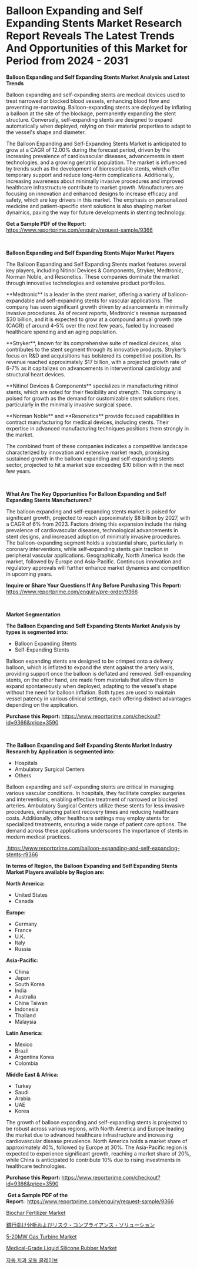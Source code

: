 <p><h1>Balloon Expanding and Self Expanding Stents Market Research Report Reveals The Latest Trends And Opportunities of this Market for Period from 2024 - 2031</h1></p><p><strong>Balloon Expanding and Self Expanding Stents Market Analysis and Latest Trends</strong></p>
<p><p>Balloon expanding and self-expanding stents are medical devices used to treat narrowed or blocked blood vessels, enhancing blood flow and preventing re-narrowing. Balloon-expanding stents are deployed by inflating a balloon at the site of the blockage, permanently expanding the stent structure. Conversely, self-expanding stents are designed to expand automatically when deployed, relying on their material properties to adapt to the vessel's shape and diameter.</p><p>The Balloon Expanding and Self-Expanding Stents Market is anticipated to grow at a CAGR of 12.00% during the forecast period, driven by the increasing prevalence of cardiovascular diseases, advancements in stent technologies, and a growing geriatric population. The market is influenced by trends such as the development of bioresorbable stents, which offer temporary support and reduce long-term complications. Additionally, increasing awareness about minimally invasive procedures and improved healthcare infrastructure contribute to market growth. Manufacturers are focusing on innovation and enhanced designs to increase efficacy and safety, which are key drivers in this market. The emphasis on personalized medicine and patient-specific stent solutions is also shaping market dynamics, paving the way for future developments in stenting technology.</p></p>
<p><strong>Get a Sample PDF of the Report:&nbsp;</strong> <a href="https://www.reportprime.com/enquiry/request-sample/9366">https://www.reportprime.com/enquiry/request-sample/9366</a></p>
<p>&nbsp;</p>
<p><strong>Balloon Expanding and Self Expanding Stents Major Market Players</strong></p>
<p><p>The Balloon Expanding and Self Expanding Stents market features several key players, including Nitinol Devices & Components, Stryker, Medtronic, Norman Noble, and Resonetics. These companies dominate the market through innovative technologies and extensive product portfolios.</p><p>**Medtronic** is a leader in the stent market, offering a variety of balloon-expandable and self-expanding stents for vascular applications. The company has seen significant growth driven by advancements in minimally invasive procedures. As of recent reports, Medtronic's revenue surpassed $30 billion, and it is expected to grow at a compound annual growth rate (CAGR) of around 4-5% over the next few years, fueled by increased healthcare spending and an aging population.</p><p>**Stryker**, known for its comprehensive suite of medical devices, also contributes to the stent segment through its innovative products. Stryker’s focus on R&D and acquisitions has bolstered its competitive position. Its revenue reached approximately $17 billion, with a projected growth rate of 6-7% as it capitalizes on advancements in interventional cardiology and structural heart devices.</p><p>**Nitinol Devices & Components** specializes in manufacturing nitinol stents, which are noted for their flexibility and strength. This company is poised for growth as the demand for customizable stent solutions rises, particularly in the minimally invasive surgical space.</p><p>**Norman Noble** and **Resonetics** provide focused capabilities in contract manufacturing for medical devices, including stents. Their expertise in advanced manufacturing techniques positions them strongly in the market.</p><p>The combined front of these companies indicates a competitive landscape characterized by innovation and extensive market reach, promising sustained growth in the balloon expanding and self-expanding stents sector, projected to hit a market size exceeding $10 billion within the next few years.</p></p>
<p>&nbsp;</p>
<p><strong>What Are The Key Opportunities For Balloon Expanding and Self Expanding Stents Manufacturers?</strong></p>
<p><p>The balloon expanding and self-expanding stents market is poised for significant growth, projected to reach approximately $8 billion by 2027, with a CAGR of 6% from 2023. Factors driving this expansion include the rising prevalence of cardiovascular diseases, technological advancements in stent designs, and increased adoption of minimally invasive procedures. The balloon-expanding segment holds a substantial share, particularly in coronary interventions, while self-expanding stents gain traction in peripheral vascular applications. Geographically, North America leads the market, followed by Europe and Asia-Pacific. Continuous innovation and regulatory approvals will further enhance market dynamics and competition in upcoming years.</p></p>
<p><strong>Inquire or Share Your Questions If Any Before Purchasing This Report:</strong> <a href="https://www.reportprime.com/enquiry/pre-order/9366">https://www.reportprime.com/enquiry/pre-order/9366</a></p>
<p>&nbsp;</p>
<p><strong>Market Segmentation</strong></p>
<p><strong>The Balloon Expanding and Self Expanding Stents Market Analysis by types is segmented into:</strong></p>
<p><ul><li>Balloon Expanding Stents</li><li>Self-Expanding Stents</li></ul></p>
<p><p>Balloon expanding stents are designed to be crimped onto a delivery balloon, which is inflated to expand the stent against the artery walls, providing support once the balloon is deflated and removed. Self-expanding stents, on the other hand, are made from materials that allow them to expand spontaneously when deployed, adapting to the vessel's shape without the need for balloon inflation. Both types are used to maintain vessel patency in various clinical settings, each offering distinct advantages depending on the application.</p></p>
<p><strong>Purchase this Report:&nbsp;</strong><a href="https://www.reportprime.com/checkout?id=9366&price=3590">https://www.reportprime.com/checkout?id=9366&price=3590</a></p>
<p>&nbsp;</p>
<p><strong>The Balloon Expanding and Self Expanding Stents Market Industry Research by Application is segmented into:</strong></p>
<p><ul><li>Hospitals</li><li>Ambulatory Surgical Centers</li><li>Others</li></ul></p>
<p><p>Balloon expanding and self-expanding stents are critical in managing various vascular conditions. In hospitals, they facilitate complex surgeries and interventions, enabling effective treatment of narrowed or blocked arteries. Ambulatory Surgical Centers utilize these stents for less invasive procedures, enhancing patient recovery times and reducing healthcare costs. Additionally, other healthcare settings may employ stents for specialized treatments, ensuring a wide range of patient care options. The demand across these applications underscores the importance of stents in modern medical practices.</p></p>
<p><a href="https://www.reportprime.com/balloon-expanding-and-self-expanding-stents-r9366">&nbsp;https://www.reportprime.com/balloon-expanding-and-self-expanding-stents-r9366</a></p>
<p><strong>In terms of Region, the Balloon Expanding and Self Expanding Stents Market Players available by Region are:</strong></p>
<p>
    <p> <strong> North America: </strong>
        <ul>
            <li>United States</li>
            <li>Canada</li>
        </ul>
        </p> 
    <p> <strong> Europe: </strong>
        <ul>
            <li>Germany</li>
            <li>France</li>
            <li>U.K.</li>
            <li>Italy</li>
            <li>Russia</li>
        </ul>
        </p> 
    <p> <strong> Asia-Pacific: </strong>
        <ul>
            <li>China</li>
            <li>Japan</li>
            <li>South Korea</li>
            <li>India</li>
            <li>Australia</li>
            <li>China Taiwan</li>
            <li>Indonesia</li>
            <li>Thailand</li>
            <li>Malaysia</li>
        </ul>
        </p> 
    <p> <strong> Latin America: </strong>
        <ul>
            <li>Mexico</li>
            <li>Brazil</li>
            <li>Argentina Korea</li>
            <li>Colombia</li>
        </ul>
        </p> 
    <p> <strong> Middle East & Africa: </strong>
        <ul>
            <li>Turkey</li>
            <li>Saudi</li>
            <li>Arabia</li>
            <li>UAE</li>
            <li>Korea</li>
        </ul>
    </p>
    </p>
<p><p>The growth of balloon expanding and self-expanding stents is projected to be robust across various regions, with North America and Europe leading the market due to advanced healthcare infrastructure and increasing cardiovascular disease prevalence. North America holds a market share of approximately 40%, followed by Europe at 30%. The Asia-Pacific region is expected to experience significant growth, reaching a market share of 20%, while China is anticipated to contribute 10% due to rising investments in healthcare technologies.</p></p>
<p><strong>Purchase this Report: </strong><a href="https://www.reportprime.com/checkout?id=9366&price=3590">https://www.reportprime.com/checkout?id=9366&price=3590</a></p>
<p>&nbsp;<strong>Get a Sample PDF of the Report:&nbsp;&nbsp;</strong><a href="https://www.reportprime.com/enquiry/request-sample/9366">https://www.reportprime.com/enquiry/request-sample/9366</a></p>
<p><strong></strong></p>
<p><p><a href="https://www.linkedin.com/pulse/biochar-fertilizer-market-research-report-includes-analysis-r6kce?trackingId=rOvCPzokQymqJgSK9I1L6w%3D%3D">Biochar Fertilizer Market</a></p><p><a href="https://medium.com/@napierswinnyfg/analytics-and-risk-compliance-solutions-for-banking-market-%E3%81%AF-%E3%82%B3%E3%82%B9%E3%83%88%E7%AE%A1%E7%90%86%E3%81%A8%E5%8A%B9%E7%8E%87%E5%90%91%E4%B8%8A%E3%82%92%E5%84%AA%E5%85%88%E3%81%97%E3%81%BE%E3%81%99-02767da4cec5">銀行向け分析およびリスク・コンプライアンス・ソリューション</a></p><p><a href="https://medium.com/@ruth.gibson8095/global-5-20mw-gas-turbine-market-analysis-key-market-trends-and-future-projections-2024-2031-f64438d50dec">5-20MW Gas Turbine Market</a></p><p><a href="https://issuu.com/reportprime-2/docs/medical-grade-liquid-silicone-rubbe_b18c16c9c9f417">Medical-Grade Liquid Silicone Rubber Market</a></p><p><a href="https://medium.com/@czbtzkwc9/%EC%9E%90%EB%8F%99-%EC%B9%98%EA%B3%BC-%EC%98%A4%ED%86%A0%ED%81%B4%EB%A0%88%EC%9D%B4%EB%B8%8C-%EC%8B%9C%EC%9E%A5-%EB%8F%99%ED%96%A5-%EB%B0%8F-%EC%A0%84%EB%9E%B5%EC%A0%81-%EC%8B%9C%EC%9E%A5-%EC%9D%B8%EC%82%AC%EC%9D%B4%ED%8A%B8-2024-2031-be5fc8dbcfd6">자동 치과 오토 클레이브</a></p></p>
